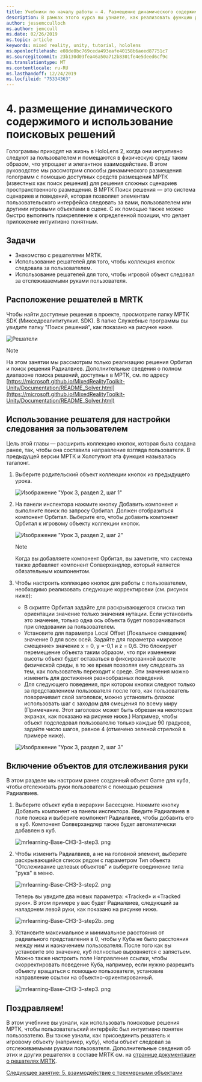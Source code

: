 ```yaml
---
title: Учебники по началу работы — 4. Размещение динамического содержимого и использование поисковых решений
description: В рамках этого курса вы узнаете, как реализовать функцию распознавания лиц Azure в приложении смешанной реальности.
author: jessemcculloch
ms.author: jemccull
ms.date: 02/26/2019
ms.topic: article
keywords: mixed reality, unity, tutorial, hololens
ms.openlocfilehash: e08de0bc769ceda493eafe40158b6aeed87751c7
ms.sourcegitcommit: 23b130d03fea46a50a712b8301fe4e5deed6cf9c
ms.translationtype: MT
ms.contentlocale: ru-RU
ms.lasthandoff: 12/24/2019
ms.locfileid: "75334363"
---
```

# <a name="4-placing-dynamic-content-and-using-solvers"></a>4. размещение динамического содержимого и использование поисковых решений

Голограммы приходят на жизнь в HoloLens 2, когда они интуитивно следуют за пользователем и помещаются в физическую среду таким образом, что упрощает и элегантное взаимодействие. В этом руководстве мы рассмотрим способы динамического размещения голограмм с помощью доступных средств размещения МРТК (известных как поиск решения) для решения сложных сценариев пространственного размещения. В МРТК Поиск решения — это система сценариев и поведений, которая позволяет элементам пользовательского интерфейса следовать за вами, пользователем или другими игровыми объектами в сцене. С их помощью также можно быстро выполнить прикрепление к определенной позиции, что делает приложение интуитивно понятным.

## <a name="objectives"></a>Задачи

* Знакомство с решателями MRTK.
* Использование решателей для того, чтобы коллекция кнопок следовала за пользователем.
* Использование решателей для того, чтобы игровой объект следовал за отслеживаемыми руками пользователя.

## <a name="location-of-solvers-in-the-mrtk"></a>Расположение решателей в MRTK

 Чтобы найти доступные решения в проекте, просмотрите папку МРТК SDK (Микседреалититулкит. SDK). В папке Служебные программы вы увидите папку "Поиск решений", как показано на рисунке ниже.

![Решатели](images/lesson3_chapter1_step1im.PNG)

>[!NOTE]
>На этом занятии мы рассмотрим только реализацию решения Орбитал и поиск решения Радиалвиев. Дополнительные сведения о полном диапазоне поиска решений, доступных в МРТК, см. по адресу [https://microsoft.github.io/MixedRealityToolkit-Unity/Documentation/README_Solver.html](https://microsoft.github.io/MixedRealityToolkit-Unity/Documentation/README_Solver.html)

## <a name="use-a-solver-to-follow-the-user"></a>Использование решателя для настройки следования за пользователем

Цель этой главы — расширить коллекцию кнопок, которая была создана ранее, так, чтобы она составила направление взгляда пользователя. В предыдущей версии МРТК и Холотулкит эта функция называлась тагалонг.

1. Выберите родительский объект коллекции кнопок из предыдущего урока.

    ![Изображение "Урок 3, раздел 2, шаг 1"](images/Lesson3_chapter2_step1im.PNG)

2. На панели инспектора нажмите кнопку Добавить компонент и выполните поиск по запросу Орбитал. Должен отобразиться компонент Орбитал. Выберите его, чтобы добавить компонент Орбитал к игровому объекту коллекции кнопок.

    ![Изображение "Урок 3, раздел 2, шаг 2"](images/Lesson3_Chapter2_step2im.PNG)

    >[!NOTE]
    >Когда вы добавляете компонент Орбитал, вы заметите, что система также добавляет компонент Солверхандлер, который является обязательным компонентом.

3. Чтобы настроить коллекцию кнопок для работы с пользователем, необходимо реализовать следующие корректировки (см. рисунок ниже):

    * В скрипте Орбитал задайте для раскрывающегося списка тип ориентации значение только значения нутации. Если установить это значение, только одна ось объекта будет поворачиваться при следовании за пользователем.
    * Установите для параметра Local Offset (Локальное смещение) значение 0 для всех осей. Задайте для параметра «мировое смещение» значение x = 0, y =-0,1 и z = 0,6. Это блокирует перемещение объекта таким образом, что при изменении высоты объект будет оставаться в фиксированной высоте физической среды, в то же время позволяя ему следовать за тем, как пользователь переходит к среде. Эти значения можно изменить для достижения разнообразных поведений.
    * Для следующего поведения, при котором кнопки следуют только за представлением пользователя после того, как пользователь поворачивает свой заголовок, можно установить флажок использовать шаг с заходом для смещения по всему миру (Примечание. Этот заголовок может быть обрезан на некоторых экранах, как показано на рисунке ниже.) Например, чтобы объект подследовал пользователю только каждые 90 градусов, задайте число шагов, равное 4 (отмечено зеленой стрелкой в примере ниже).

    ![Изображение "Урок 3, раздел 2, шаг 3"](images/Lesson3_chapter2_step3im.PNG)

## <a name="enabling-objects-to-follow-tracked-hands"></a>Включение объектов для отслеживания руки

В этом разделе мы настроим ранее созданный объект Game для куба, чтобы отслеживать руки пользователя с помощью решения Радиалвиев.

1. Выберите объект куба в иерархии Басесцене. Нажмите кнопку Добавить компонент на панели инспектора. Введите Радиалвиев в поле поиска и выберите компонент Радиалвиев, чтобы добавить его в куб. Компонент Солверхандлер также будет автоматически добавлен в куб.

    ![mrlearning-Base-CH3-3-step3. png](images/mrlearning-base-ch3-3-step1.png)

2. Чтобы изменить Радиалвиев, а не на головной элемент, выберите раскрывающийся список рядом с параметром Тип объекта "Отслеживание целевых объектов" и выберите соединение типа "рука" в меню.

    ![mrlearning-Base-CH3-3-step2. png](images/mrlearning-base-ch3-3-step2a.png)

    Теперь вы увидите два новых параметра: «Tracked» и «Tracked руки». В этом примере у вас будет Радиалвиев, следующий за наладонем левой руки, как показано на рисунке ниже.

    ![mrlearning-Base-CH3-3-step2b. png](images/mrlearning-base-ch3-3-step2b.png)

3. Установите максимальное и минимальное расстояния от радиального представления в 0, чтобы у Куба не было расстояния между ним и назначением пользователя. После того как вы установите это значение, куб полностью выровняется с запястьем. Можно также настроить поле Направление ссылки, чтобы скорректировать поведение Куба, например, если нужно разрешить объекту вращаться с помощью пользователя, установив направление ссылки на объектно-ориентированный.

    ![mrlearning-Base-CH3-3-step3. png](images/mrlearning-base-ch3-3-step3.png)

## <a name="congratulations"></a>Поздравляем!

В этом учебнике вы узнали, как использовать поисковые решения МРТК, чтобы пользовательский интерфейс был интуитивно понятен пользователю. Вы также узнали, как присоединить решатель к игровому объекту (например, кубу), чтобы объект следовал за отслеживаемыми руками пользователя. Дополнительные сведения об этих и других решателях в составе MRTK см. на [странице документации о решателях MRTK](https://microsoft.github.io/MixedRealityToolkit-Unity/Documentation/README_Solver.html).

[Следующее занятие: 5. взаимодействие с трехмерными объектами](mrlearning-base-ch4.md)
